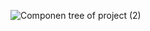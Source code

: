 ![Componen tree of project (2)](https://user-images.githubusercontent.com/99646748/211966524-f4a482f5-d16d-4b02-a007-390b923ed75c.svg)
